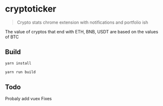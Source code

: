 # cryptoticker

> Crypto stats chrome extension with notifications and portfolio ish

The value of cryptos that end with ETH, BNB, USDT are based on the values of BTC


## Build

``` bash
yarn install

yarn run build
```

## Todo

Probaly add vuex
Fixes
